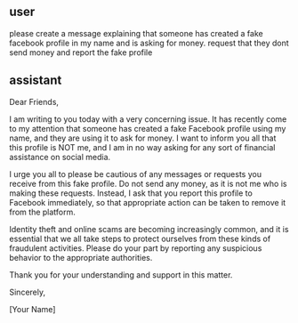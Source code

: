 ## user
please create a message explaining that someone has created a fake facebook profile in my name and is asking for money. request that they dont send money and report the fake profile
## assistant
Dear Friends,

I am writing to you today with a very concerning issue. It has recently come to my attention that someone has created a fake Facebook profile using my name, and they are using it to ask for money. I want to inform you all that this profile is NOT me, and I am in no way asking for any sort of financial assistance on social media.

I urge you all to please be cautious of any messages or requests you receive from this fake profile. Do not send any money, as it is not me who is making these requests. Instead, I ask that you report this profile to Facebook immediately, so that appropriate action can be taken to remove it from the platform.

Identity theft and online scams are becoming increasingly common, and it is essential that we all take steps to protect ourselves from these kinds of fraudulent activities. Please do your part by reporting any suspicious behavior to the appropriate authorities.

Thank you for your understanding and support in this matter.

Sincerely,

[Your Name]